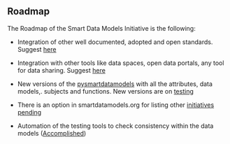 ## Roadmap 

The Roadmap of the Smart Data Models Initiative is the following: 

* Integration of other well documented, adopted and open standards. Suggest [here](https://smartdatamodels.org/index.php/submit-an-issue-2/)

* Integration with other tools like data spaces, open data portals, any tool for data sharing. Suggest [here](https://smartdatamodels.org/index.php/submit-an-issue-2/)

* New versions of the [pysmartdatamodels]([https://github.com/smart-data-models/data-models/tree/master/pysmartdatamodels](https://pypi.org/project/pysmartdatamodels/)) with all the attributes, data models,. subjects and functions. New versions are on [testing]([url](https://test.pypi.org/project/pysmartdatamodels/))

* There is an option in smartdatamodels.org for listing other [initiatives pending](https://smartdatamodels.org/index.php/smart-data-models-wish-list/)

* Automation of the testing tools to check consistency within the data models ([Accomplished]([url](https://smartdatamodels.org/index.php/data-models-contribution-api/)https://smartdatamodels.org/index.php/data-models-contribution-api/))







